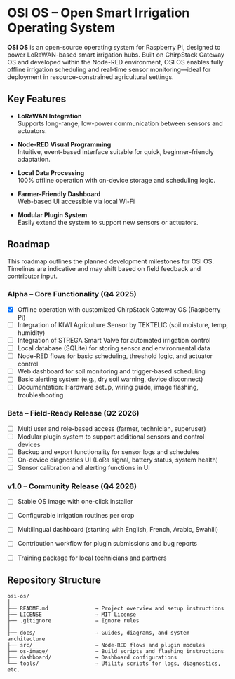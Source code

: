# OSI OS – Open Smart Irrigation Operating System

**OSI OS** is an open-source operating system for Raspberry Pi, designed to power LoRaWAN-based smart irrigation hubs. Built on ChirpStack Gateway OS and developed within the Node-RED environment, OSI OS enables fully offline irrigation scheduling and real-time sensor monitoring—ideal for deployment in resource-constrained agricultural settings.

## Key Features
- **LoRaWAN Integration**  
  Supports long-range, low-power communication between sensors and actuators.

- **Node-RED Visual Programming**  
  Intuitive, event-based interface suitable for quick, beginner-friendly adaptation.

- **Local Data Processing**  
  100% offline operation with on-device storage and scheduling logic.

- **Farmer-Friendly Dashboard**  
  Web-based UI accessible via local Wi-Fi

- **Modular Plugin System**  
  Easily extend the system to support new sensors or actuators.
##  Roadmap

This roadmap outlines the planned development milestones for OSI OS. Timelines are indicative and may shift based on field feedback and contributor input.

### Alpha – Core Functionality (Q4 2025)
- [x] Offline operation with customized ChirpStack Gateway OS (Raspberry Pi)
- [ ] Integration of KIWI Agriculture Sensor by TEKTELIC (soil moisture, temp, humidity)
- [ ] Integration of STREGA Smart Valve for automated irrigation control
- [ ] Local database (SQLite) for storing sensor and environmental data
- [ ] Node-RED flows for basic scheduling, threshold logic, and actuator control
- [ ] Web dashboard for  soil monitoring and trigger-based scheduling
- [ ] Basic alerting system (e.g., dry soil warning, device disconnect)
- [ ] Documentation: Hardware setup, wiring guide, image flashing, troubleshooting

### Beta – Field-Ready Release (Q2 2026)
- [ ] Multi user and role-based access (farmer, technician, superuser)
- [ ] Modular plugin system to support additional sensors and control devices
- [ ] Backup and export functionality for sensor logs and schedules
- [ ] On-device diagnostics UI (LoRa signal, battery status, system health)
- [ ] Sensor calibration and alerting functions in UI

### v1.0 – Community Release (Q4 2026)
- [ ] Stable OS image with one-click installer
- [ ] Configurable irrigation routines per crop
- [ ] Multilingual dashboard (starting with English, French, Arabic, Swahili)
- [ ] Contribution workflow for plugin submissions and bug reports
- [ ] Training package for local technicians and partners


## Repository Structure
```plaintext
osi-os/
│
├── README.md               → Project overview and setup instructions
├── LICENSE                 → MIT License
├── .gitignore              → Ignore rules
│
├── docs/                   → Guides, diagrams, and system architecture
├── src/                    → Node-RED flows and plugin modules
├── os-image/               → Build scripts and flashing instructions
├── dashboard/              → Dashboard configurations
└── tools/                  → Utility scripts for logs, diagnostics, etc.
